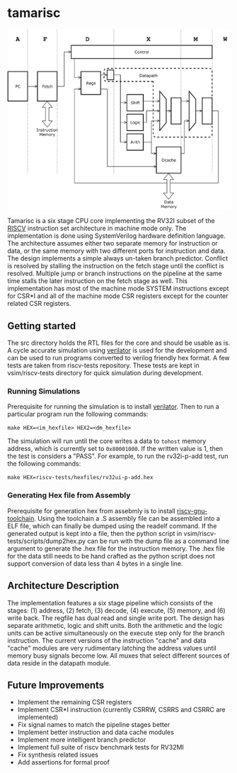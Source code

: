 # tamarisc

![Image of Tamarisc Architecture](https://raw.githubusercontent.com/tonmoy18/tamarisc/master/docs/images/architecture.png)

Tamarisc is a six stage CPU core implementing the RV32I subset of the [RISCV](https://riscv.org/specifications/) instruction set architecture in machine mode only. The implementation is done using SystemVerilog hardware definition language. The architecture assumes either two separate memory for instruction or data, or the same memory with two different ports for instruction and data. The design implements a simple always un-taken branch predictor. Conflict is resolved by stalling the instruction on the fetch stage until the conflict is resolved. Multiple jump or branch instructions on the pipeline at the same time stalls the later instruction on the fetch stage as well. This implementation has most of the machine mode SYSTEM instructions except for CSR*I and all of the machine mode CSR registers except for the counter related CSR registers.

## Getting started

The src directory holds the RTL files for the core and should be usable as is. A cycle accurate simulation using [verilator](https://www.veripool.org/wiki/verilator) is used for the development and can be used to run programs converted to verilog friendly hex format. A few tests are taken from riscv-tests repository. These tests are kept in vsim/riscv-tests directory for quick simulation during development.

### Running Simulations
Prerequisite for running the simulation is to install [verilator](https://www.veripool.org/wiki/verilator). Then to run a particular program run the following commands:
```cd vsim
make HEX=<im_hexfile> HEX2=<dm_hexfile>
```

The simulation will run until the core writes a data to `tohost` memory address, which is currently set to `0x80001000`. If the written value is 1, then the test is considers a "PASS". For example, to run the rv32i-p-add test, run the following commands:

```cd vsim
make HEX=riscv-tests/hexfiles/rv32ui-p-add.hex
```

### Generating Hex file from Assembly

Prerequisite for generation hex from assebmly is to install [riscv-gnu-toolchain](https://github.com/riscv/riscv-gnu-toolchain). Using the toolchain a .S assembly file can be assembled into a ELF file, which can finally be dumped using the readelf command. If the generated output is kept into a file, then the python script in vsim/riscv-tests/scripts/dump2hex.py can be run with the dump file as a command line argument to generate the .hex file for the instruction memory. The .hex file for the data still needs to be hand crafted as the python script does not support conversion of data less than 4 bytes in a single line.

## Architecture Description

The implementation features a six stage pipeline which consists of the stages: (1) address, (2) fetch, (3) decode, (4) execute, (5) memory, and (6) write back. The regfile has dual read and single write port. The design has separate arithmetic, logic and shift units. Both the arithmetic and the logic units can be active simultaneously on the execute step only for the branch instruction. The current versions of the instruction "cache" and data "cache" modules are very rudimentary latching the address values until memory busy signals become low. All muxes that select different sources of data reside in the datapath module.

## Future Improvements
* Implement the remaining CSR registers
* Implement CSR*I instruction (currently CSRRW, CSRRS and CSRRC are implemented)
* Fix signal names to match the pipeline stages better
* Implement better instruction and data cache modules
* Implement more intelligent branch predictor
* Implement full suite of riscv benchmark tests for RV32MI
* Fix synthesis related issues
* Add assertions for formal proof
